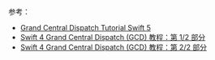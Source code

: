 参考：

* [Grand Central Dispatch Tutorial Swift 5](https://www.swiftdevcenter.com/grand-central-dispatch-tutorial-swift-5/)
* [Swift 4 Grand Central Dispatch (GCD) 教程：第 1/2 部分](https://cynine.github.io/cynineblog/2019/01/17/swift4-gcd-tutoral-part-1/)
* [Swift 4 Grand Central Dispatch (GCD) 教程：第 2/2 部分](https://cynine.github.io/cynineblog/2019/01/17/swift4-gcd-tutoral-part-2/)
